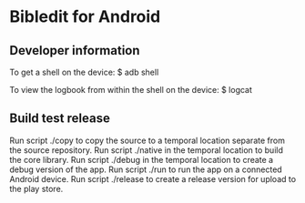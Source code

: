 # Bibledit for Android

## Developer information

To get a shell on the device: $ adb shell

To view the logbook from within the shell on the device: $ logcat

## Build test release

Run script ./copy to copy the source to a temporal location separate from the source repository.
Run script ./native in the temporal location to build the core library.
Run script ./debug in the temporal location to create a debug version of the app.
Run script ./run to run the app on a connected Android device.
Run script ./release to create a release version for upload to the play store.

